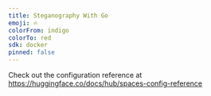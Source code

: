 ```yaml
---
title: Steganography With Go
emoji: 🔥
colorFrom: indigo
colorTo: red
sdk: docker
pinned: false
---
```


Check out the configuration reference at https://huggingface.co/docs/hub/spaces-config-reference

